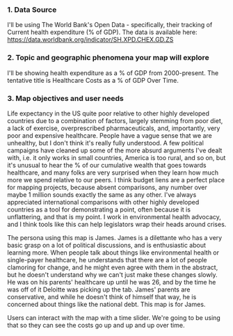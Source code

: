 ### 1. Data Source
I'll be using The World Bank's Open Data - specifically, their tracking of Current health expenditure (% of GDP). The data is available here: https://data.worldbank.org/indicator/SH.XPD.CHEX.GD.ZS
### 2. Topic and geographic phenomena your map will explore
I'll be showing health expenditure as a % of GDP from 2000-present. The tentative title is Healthcare Costs as a % of GDP Over Time.
### 3. Map objectives and user needs
Life expectancy in the US quite poor relative to other highly developed countries due to a combination of factors, largely stemming from poor diet, a lack of exercise, overprescribed pharmaceuticals, and, importantly, very poor and expensive healthcare. People have a vague sense that we are unhealthy, but I don't think it's really fully understood. A few political campaigns have cleaned up some of the more absurd arguments I've dealt with, i.e. it only works in small countries, America is too rural, and so on, but it's unusual to hear the % of our cumulative wealth that goes towards healthcare, and many folks are very surprised when they learn how much more we spend relative to our peers. I think budget liens are a perfect place for mapping projects, because absent comparisons, any number over maybe 1 million sounds exactly the same as any other. I've always appreciated international comparisons with other highly developed countries as a tool for demonstrating a point, often because it is unflattering, and that is my point. I work in environmental health advocacy, and I think tools like this can help legislators wrap their heads around crises.

The persona using this map is James. James is a dilettante who has a very basic grasp on a lot of political discussions, and is enthusiastic about learning more. When people talk about things like environmental health or single-payer healthcare, he understands that there are a lot of people clamoring for change, and he might even agree with them in the abstract, but he doesn't understand why we can't just make these changes slowly. He was on his parents' healthcare up until he was 26, and by the time he was off of it Deloitte was picking up the tab. James' parents are conservative, and while he doesn't think of himself that way, he is concerned about things like the national debt. This map is for James.

Users can interact with the map with a time slider. We're going to be using that so they can see the costs go up and up and up over time.